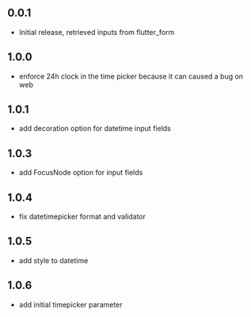 ## 0.0.1

* Initial release, retrieved inputs from flutter_form

## 1.0.0

* enforce 24h clock in the time picker because it can caused a bug on web

## 1.0.1

* add decoration option for datetime input fields

## 1.0.3

* add FocusNode option for input fields

## 1.0.4
* fix datetimepicker format and validator

## 1.0.5
* add style to datetime

## 1.0.6
* add initial timepicker parameter

